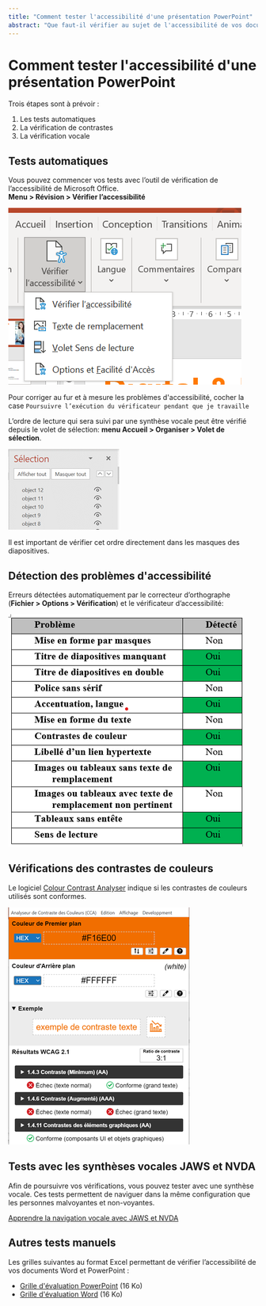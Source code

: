 ```yaml
---
title: "Comment tester l'accessibilité d'une présentation PowerPoint"
abstract: "Que faut-il vérifier au sujet de l'accessibilité de vos documents Powerpoint ?"
---
```


# Comment tester l'accessibilité d'une présentation PowerPoint

Trois étapes sont à prévoir : 
1. Les tests automatiques
2. La vérification de contrastes 
3. La vérification vocale

## Tests automatiques
Vous pouvez commencer vos tests avec l’outil de vérification de l’accessibilité de Microsoft Office.  
**Menu > Révision > Vérifier l’accessibilité**

<img alt="" src="/fr/contenu-et-communication/images/verif-access.png" class="img-fluid" />

Pour corriger au fur et à mesure les problèmes d'accessibilité, cocher la case `Poursuivre l’exécution du vérificateur pendant que je travaille`

L’ordre de lecture qui sera suivi par une synthèse vocale peut être vérifié depuis le volet de sélection: **menu Accueil > Organiser > Volet de sélection**.

<img alt="" src="/fr/contenu-et-communication/images/ordre-lecture.png" class="img-fluid" />

Il est important de vérifier cet ordre directement dans les masques des diapositives.

## Détection des problèmes d'accessibilité

Erreurs détectées automatiquement par le correcteur d’orthographe (**Fichier > Options > Vérification**) et le vérificateur d’accessibilité:

<img alt="" src="/fr/contenu-et-communication/images/tableau-pb.png" class="img-fluid" />


## Vérifications des contrastes de couleurs 
Le logiciel <a lang="en" href="https://developer.paciellogroup.com/resources/contrastanalyser/">Colour Contrast Analyser</a> indique si les contrastes de couleurs utilisés sont conformes. 

<img alt="" src="/fr/contenu-et-communication/images/colourcontrast.png" class="img-fluid" />  

## Tests avec les synthèses vocales JAWS et NVDA
Afin de poursuivre vos vérifications, vous pouvez tester avec une synthèse vocale.
Ces tests permettent de naviguer dans la même configuration que les personnes malvoyantes et non-voyantes.

[Apprendre la navigation vocale avec JAWS et NVDA](/fr/web/outils/methodes-et-outils-de-test/navigation-lecteur-ecran)

## Autres tests manuels
Les grilles suivantes au format Excel permettant de vérifier l’accessibilité de vos documents Word et PowerPoint :
- [Grille d'évaluation PowerPoint](/fr/contenu-et-communication/grille_eval_AXS_PPT_V2.xlsx) (16 Ko)
- [Grille d'évaluation Word](/fr/contenu-et-communication/grille_eval_AXS_WORD_V1.xlsx) (16 Ko)
